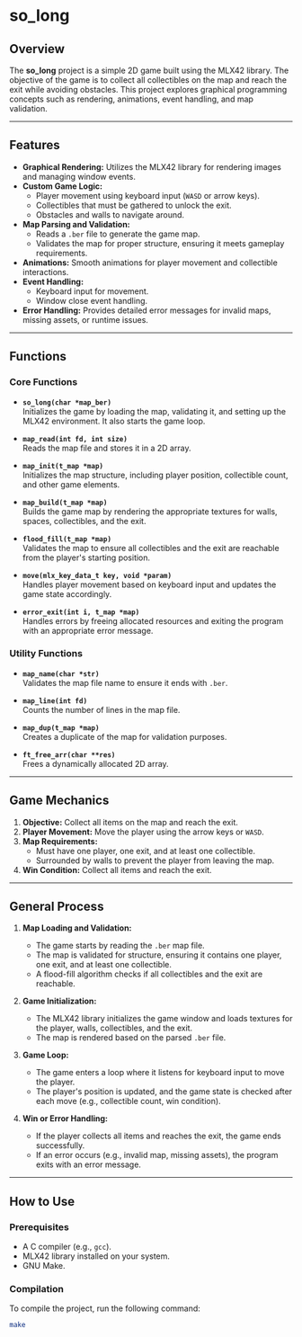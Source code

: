 # so_long

## Overview
The **so_long** project is a simple 2D game built using the MLX42 library. The objective of the game is to collect all collectibles on the map and reach the exit while avoiding obstacles. This project explores graphical programming concepts such as rendering, animations, event handling, and map validation.

---

## Features
- **Graphical Rendering:** Utilizes the MLX42 library for rendering images and managing window events.
- **Custom Game Logic:**
  - Player movement using keyboard input (`WASD` or arrow keys).
  - Collectibles that must be gathered to unlock the exit.
  - Obstacles and walls to navigate around.
- **Map Parsing and Validation:**
  - Reads a `.ber` file to generate the game map.
  - Validates the map for proper structure, ensuring it meets gameplay requirements.
- **Animations:** Smooth animations for player movement and collectible interactions.
- **Event Handling:**
  - Keyboard input for movement.
  - Window close event handling.
- **Error Handling:** Provides detailed error messages for invalid maps, missing assets, or runtime issues.

---

## Functions
### **Core Functions**
- **`so_long(char *map_ber)`**  
  Initializes the game by loading the map, validating it, and setting up the MLX42 environment. It also starts the game loop.
  
- **`map_read(int fd, int size)`**  
  Reads the map file and stores it in a 2D array.

- **`map_init(t_map *map)`**  
  Initializes the map structure, including player position, collectible count, and other game elements.

- **`map_build(t_map *map)`**  
  Builds the game map by rendering the appropriate textures for walls, spaces, collectibles, and the exit.

- **`flood_fill(t_map *map)`**  
  Validates the map to ensure all collectibles and the exit are reachable from the player's starting position.

- **`move(mlx_key_data_t key, void *param)`**  
  Handles player movement based on keyboard input and updates the game state accordingly.

- **`error_exit(int i, t_map *map)`**  
  Handles errors by freeing allocated resources and exiting the program with an appropriate error message.

### **Utility Functions**
- **`map_name(char *str)`**  
  Validates the map file name to ensure it ends with `.ber`.

- **`map_line(int fd)`**  
  Counts the number of lines in the map file.

- **`map_dup(t_map *map)`**  
  Creates a duplicate of the map for validation purposes.

- **`ft_free_arr(char **res)`**  
  Frees a dynamically allocated 2D array.

---

## Game Mechanics
1. **Objective:** Collect all items on the map and reach the exit.
2. **Player Movement:** Move the player using the arrow keys or `WASD`.
3. **Map Requirements:**
   - Must have one player, one exit, and at least one collectible.
   - Surrounded by walls to prevent the player from leaving the map.
4. **Win Condition:** Collect all items and reach the exit.

---

## General Process
1. **Map Loading and Validation:**
   - The game starts by reading the `.ber` map file.
   - The map is validated for structure, ensuring it contains one player, one exit, and at least one collectible.
   - A flood-fill algorithm checks if all collectibles and the exit are reachable.

2. **Game Initialization:**
   - The MLX42 library initializes the game window and loads textures for the player, walls, collectibles, and the exit.
   - The map is rendered based on the parsed `.ber` file.

3. **Game Loop:**
   - The game enters a loop where it listens for keyboard input to move the player.
   - The player's position is updated, and the game state is checked after each move (e.g., collectible count, win condition).

4. **Win or Error Handling:**
   - If the player collects all items and reaches the exit, the game ends successfully.
   - If an error occurs (e.g., invalid map, missing assets), the program exits with an error message.

---

## How to Use
### Prerequisites
- A C compiler (e.g., `gcc`).
- MLX42 library installed on your system.
- GNU Make.

### Compilation
To compile the project, run the following command:
```bash
make